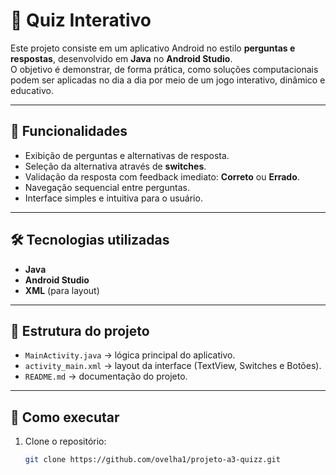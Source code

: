 # 📱 Quiz Interativo

Este projeto consiste em um aplicativo Android no estilo **perguntas e respostas**, desenvolvido em **Java** no **Android Studio**.  
O objetivo é demonstrar, de forma prática, como soluções computacionais podem ser aplicadas no dia a dia por meio de um jogo interativo, dinâmico e educativo.

---

## 🚀 Funcionalidades
- Exibição de perguntas e alternativas de resposta.  
- Seleção da alternativa através de **switches**.  
- Validação da resposta com feedback imediato: **Correto** ou **Errado**.  
- Navegação sequencial entre perguntas.  
- Interface simples e intuitiva para o usuário.  

---

## 🛠️ Tecnologias utilizadas
- **Java**  
- **Android Studio**  
- **XML** (para layout)  

---

## 📂 Estrutura do projeto
- `MainActivity.java` → lógica principal do aplicativo.  
- `activity_main.xml` → layout da interface (TextView, Switches e Botões).  
- `README.md` → documentação do projeto.  

---

## 📖 Como executar
1. Clone o repositório:  
   ```bash
   git clone https://github.com/ovelha1/projeto-a3-quizz.git
